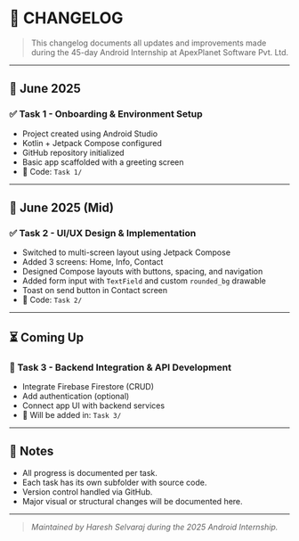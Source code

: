 # 📄 CHANGELOG

> This changelog documents all updates and improvements made during the 45-day Android Internship at ApexPlanet Software Pvt. Ltd.

---

## 📅 June 2025

### ✅ Task 1 - Onboarding & Environment Setup
- Project created using Android Studio
- Kotlin + Jetpack Compose configured
- GitHub repository initialized
- Basic app scaffolded with a greeting screen
- 📂 Code: `Task 1/`

---

## 📅 June 2025 (Mid)

### ✅ Task 2 - UI/UX Design & Implementation
- Switched to multi-screen layout using Jetpack Compose
- Added 3 screens: Home, Info, Contact
- Designed Compose layouts with buttons, spacing, and navigation
- Added form input with `TextField` and custom `rounded_bg` drawable
- Toast on send button in Contact screen
- 📂 Code: `Task 2/`

---

## ⏳ Coming Up

### 🔄 Task 3 - Backend Integration & API Development
- Integrate Firebase Firestore (CRUD)
- Add authentication (optional)
- Connect app UI with backend services
- 📂 Will be added in: `Task 3/`

---

## 📌 Notes

- All progress is documented per task.
- Each task has its own subfolder with source code.
- Version control handled via GitHub.
- Major visual or structural changes will be documented here.

---

> _Maintained by Haresh Selvaraj during the 2025 Android Internship._
